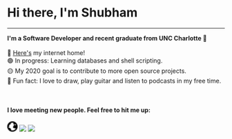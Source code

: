 # Hi there, I'm Shubham 

---

<b>I'm a Software Developer and recent graduate from UNC Charlotte 🤙 </b>  <br>  
🏡 [Here's][website] my internet home!<br>🟢 In progress: Learning databases and shell scripting.<br>🟡 My 2020 goal is to contribute to more open source projects.<br>🎨 Fun fact: I love to draw, play guitar and listen to podcasts in my free time.  
 
 
 <br>
 
 
#### I love meeting new people. Feel free to hit me up:  
[<img width="24px" src="https://raw.githubusercontent.com/iconic/open-iconic/master/svg/globe.svg"/>][website]
[<img width="24px" src="https://cdn.jsdelivr.net/npm/simple-icons@v3/icons/twitter.svg" />][twitter]
[<img width="24px" src="https://cdn.jsdelivr.net/npm/simple-icons@v3/icons/linkedin.svg" />][linkedin]
<br />








[website]: https://thatshubham.com/
[twitter]: https://twitter.com/ecstaticdonut
[instagram]: https://instagram.com/thatshubham
[linkedin]: https://linkedin.com/in/thatshubham
